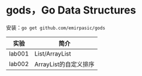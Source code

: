 # gods，Go Data Structures
安装：`go get github.com/emirpasic/gods`

|实验|简介|
|---|---|
|lab001|List/ArrayList|
|lab002|ArrayList的自定义排序|